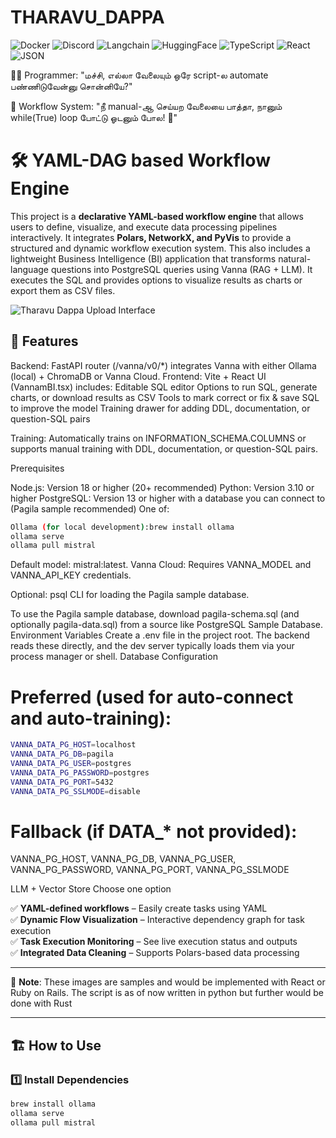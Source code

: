 # THARAVU_DAPPA


![Docker](https://img.shields.io/badge/docker-%230db7ed.svg?style=for-the-badge&logo=docker&logoColor=white)
![Discord](https://img.shields.io/badge/Discord-%235865F2.svg?style=for-the-badge&logo=discord&logoColor=white)
![Langchain](https://img.shields.io/badge/langchain-1C3C3C?style=for-the-badge&logo=langchain&logoColor=white)
![HuggingFace](https://img.shields.io/badge/-HuggingFace-FDEE21?style=for-the-badge&logo=HuggingFace&logoColor=black)
![TypeScript](https://img.shields.io/badge/TypeScript-007ACC?style=for-the-badge&logo=typescript&logoColor=white)
![React](https://img.shields.io/badge/React_Native-20232A?style=for-the-badge&logo=react&logoColor=61DAFB)
![JSON](https://img.shields.io/badge/JWT-000000?style=for-the-badge&logo=JSON%20web%20tokens&logoColor=white)

👨‍💻 Programmer: "மச்சி, எல்லா வேலையும் ஒரே script-ல automate பண்ணிடுவேன்னு சொன்னியே?"

🤖 Workflow System: "நீ manual-ஆ செய்யற வேலையை பாத்தா, நானும் while(True) loop போட்டு ஓடனும் போல! 🤣"

# 🛠 YAML-DAG based Workflow Engine

This project is a **declarative YAML-based workflow engine** that allows users to define, visualize, and execute data processing pipelines interactively. It integrates **Polars, NetworkX, and PyVis** to provide a structured and dynamic workflow execution system. This also includes a lightweight Business Intelligence (BI) application that transforms natural-language questions into PostgreSQL queries using Vanna (RAG + LLM). It executes the SQL and provides options to visualize results as charts or export them as CSV files.


![Tharavu Dappa Upload Interface](https://imgur.com/a/WHQ8jPR)

## 🚀 Features

Backend: FastAPI router (/vanna/v0/*) integrates Vanna with either Ollama (local) + ChromaDB or Vanna Cloud.
Frontend: Vite + React UI (VannamBI.tsx) includes:
Editable SQL editor
Options to run SQL, generate charts, or download results as CSV
Tools to mark correct or fix & save SQL to improve the model
Training drawer for adding DDL, documentation, or question-SQL pairs


Training: Automatically trains on INFORMATION_SCHEMA.COLUMNS or supports manual training with DDL, documentation, or question-SQL pairs.

Prerequisites

Node.js: Version 18 or higher (20+ recommended)
Python: Version 3.10 or higher
PostgreSQL: Version 13 or higher with a database you can connect to (Pagila sample recommended)
One of:
```bash
Ollama (for local development):brew install ollama
ollama serve
ollama pull mistral
```
Default model: mistral:latest.
Vanna Cloud: Requires VANNA_MODEL and VANNA_API_KEY credentials.

Optional: psql CLI for loading the Pagila sample database.

To use the Pagila sample database, download pagila-schema.sql (and optionally pagila-data.sql) from a source like PostgreSQL Sample Database.
Environment Variables
Create a .env file in the project root. The backend reads these directly, and the dev server typically loads them via your process manager or shell.
Database Configuration

# Preferred (used for auto-connect and auto-training):
```bash
VANNA_DATA_PG_HOST=localhost
VANNA_DATA_PG_DB=pagila
VANNA_DATA_PG_USER=postgres
VANNA_DATA_PG_PASSWORD=postgres
VANNA_DATA_PG_PORT=5432
VANNA_DATA_PG_SSLMODE=disable
```
# Fallback (if DATA_* not provided):
VANNA_PG_HOST, VANNA_PG_DB, VANNA_PG_USER, VANNA_PG_PASSWORD, VANNA_PG_PORT, VANNA_PG_SSLMODE

LLM + Vector Store
Choose one option

✅ **YAML-defined workflows** – Easily create tasks using YAML  
✅ **Dynamic Flow Visualization** – Interactive dependency graph for task execution  
✅ **Task Execution Monitoring** – See live execution status and outputs  
✅ **Integrated Data Cleaning** – Supports Polars-based data processing  

---

📌 **Note**: These images are samples and would be implemented with React or Ruby on Rails. The script is as of now written in python but further would be done with Rust

---

## 🏗 **How to Use**

### 1️⃣ Install Dependencies
```bash
brew install ollama
ollama serve
ollama pull mistral
```
